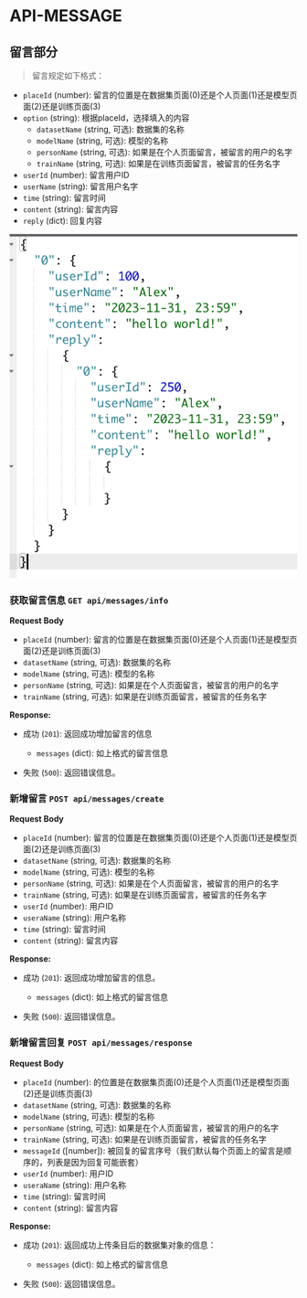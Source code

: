 # API-MESSAGE

## 留言部分

> 留言规定如下格式：
- `placeId` (number): 留言的位置是在数据集页面(0)还是个人页面(1)还是模型页面(2)还是训练页面(3)
- `option` (string): 根据placeId，选择填入的内容
  - `datasetName` (string, 可选): 数据集的名称
  - `modelName` (string, 可选): 模型的名称
  - `personName` (string, 可选): 如果是在个人页面留言，被留言的用户的名字
  - `trainName` (string, 可选): 如果是在训练页面留言，被留言的任务名字
- `userId` (number): 留言用户ID
- `userName` (string): 留言用户名字
- `time` (string): 留言时间
- `content` (string): 留言内容
- `reply` (dict): 回复内容

![MessagesExample](./MessagesExample.png)



### 获取留言信息 `GET api/messages/info`

**Request Body**

- `placeId` (number): 留言的位置是在数据集页面(0)还是个人页面(1)还是模型页面(2)还是训练页面(3)
- `datasetName` (string, 可选): 数据集的名称
- `modelName` (string, 可选): 模型的名称
- `personName` (string, 可选): 如果是在个人页面留言，被留言的用户的名字
- `trainName` (string, 可选): 如果是在训练页面留言，被留言的任务名字

**Response:**

- 成功 (`201`): 返回成功增加留言的信息

  - `messages` (dict): 如上格式的留言信息

- 失败 (`500`): 返回错误信息。


### 新增留言 `POST api/messages/create`

**Request Body**

- `placeId` (number): 留言的位置是在数据集页面(0)还是个人页面(1)还是模型页面(2)还是训练页面(3)
- `datasetName` (string, 可选): 数据集的名称
- `modelName` (string, 可选): 模型的名称
- `personName` (string, 可选): 如果是在个人页面留言，被留言的用户的名字
- `trainName` (string, 可选): 如果是在训练页面留言，被留言的任务名字
- `userId` (number): 用户ID
- `useraName` (string): 用户名称
- `time` (string): 留言时间
- `content` (string): 留言内容

**Response:**

- 成功 (`201`): 返回成功增加留言的信息。

  - `messages` (dict): 如上格式的留言信息

- 失败 (`500`): 返回错误信息。


### 新增留言回复 `POST api/messages/response`

**Request Body**

- `placeId` (number): 的位置是在数据集页面(0)还是个人页面(1)还是模型页面(2)还是训练页面(3)
- `datasetName` (string, 可选): 数据集的名称
- `modelName` (string, 可选): 模型的名称
- `personName` (string, 可选): 如果是在个人页面留言，被留言的用户的名字
- `trainName` (string, 可选): 如果是在训练页面留言，被留言的任务名字
- `messageId` ([number]): 被回复的留言序号（我们默认每个页面上的留言是顺序的，列表是因为回复可能嵌套）
- `userId` (number): 用户ID
- `useraName` (string): 用户名称
- `time` (string): 留言时间
- `content` (string): 留言内容

**Response:**

- 成功 (`201`): 返回成功上传条目后的数据集对象的信息：

  - `messages` (dict): 如上格式的留言信息

- 失败 (`500`): 返回错误信息。






